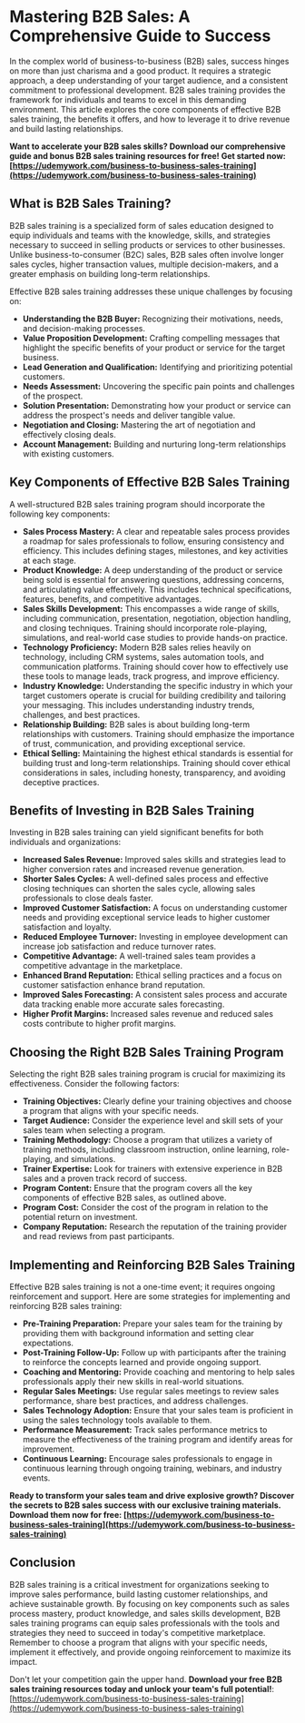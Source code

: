 # Mastering B2B Sales: A Comprehensive Guide to Success

In the complex world of business-to-business (B2B) sales, success hinges on more than just charisma and a good product. It requires a strategic approach, a deep understanding of your target audience, and a consistent commitment to professional development. B2B sales training provides the framework for individuals and teams to excel in this demanding environment. This article explores the core components of effective B2B sales training, the benefits it offers, and how to leverage it to drive revenue and build lasting relationships.

**Want to accelerate your B2B sales skills? Download our comprehensive guide and bonus B2B sales training resources for free! Get started now: [https://udemywork.com/business-to-business-sales-training](https://udemywork.com/business-to-business-sales-training)**

## What is B2B Sales Training?

B2B sales training is a specialized form of sales education designed to equip individuals and teams with the knowledge, skills, and strategies necessary to succeed in selling products or services to other businesses. Unlike business-to-consumer (B2C) sales, B2B sales often involve longer sales cycles, higher transaction values, multiple decision-makers, and a greater emphasis on building long-term relationships.

Effective B2B sales training addresses these unique challenges by focusing on:

*   **Understanding the B2B Buyer:** Recognizing their motivations, needs, and decision-making processes.
*   **Value Proposition Development:** Crafting compelling messages that highlight the specific benefits of your product or service for the target business.
*   **Lead Generation and Qualification:** Identifying and prioritizing potential customers.
*   **Needs Assessment:** Uncovering the specific pain points and challenges of the prospect.
*   **Solution Presentation:** Demonstrating how your product or service can address the prospect's needs and deliver tangible value.
*   **Negotiation and Closing:** Mastering the art of negotiation and effectively closing deals.
*   **Account Management:** Building and nurturing long-term relationships with existing customers.

## Key Components of Effective B2B Sales Training

A well-structured B2B sales training program should incorporate the following key components:

*   **Sales Process Mastery:** A clear and repeatable sales process provides a roadmap for sales professionals to follow, ensuring consistency and efficiency. This includes defining stages, milestones, and key activities at each stage.
*   **Product Knowledge:** A deep understanding of the product or service being sold is essential for answering questions, addressing concerns, and articulating value effectively. This includes technical specifications, features, benefits, and competitive advantages.
*   **Sales Skills Development:** This encompasses a wide range of skills, including communication, presentation, negotiation, objection handling, and closing techniques. Training should incorporate role-playing, simulations, and real-world case studies to provide hands-on practice.
*   **Technology Proficiency:** Modern B2B sales relies heavily on technology, including CRM systems, sales automation tools, and communication platforms. Training should cover how to effectively use these tools to manage leads, track progress, and improve efficiency.
*   **Industry Knowledge:** Understanding the specific industry in which your target customers operate is crucial for building credibility and tailoring your messaging. This includes understanding industry trends, challenges, and best practices.
*   **Relationship Building:** B2B sales is about building long-term relationships with customers. Training should emphasize the importance of trust, communication, and providing exceptional service.
*   **Ethical Selling:** Maintaining the highest ethical standards is essential for building trust and long-term relationships. Training should cover ethical considerations in sales, including honesty, transparency, and avoiding deceptive practices.

## Benefits of Investing in B2B Sales Training

Investing in B2B sales training can yield significant benefits for both individuals and organizations:

*   **Increased Sales Revenue:** Improved sales skills and strategies lead to higher conversion rates and increased revenue generation.
*   **Shorter Sales Cycles:** A well-defined sales process and effective closing techniques can shorten the sales cycle, allowing sales professionals to close deals faster.
*   **Improved Customer Satisfaction:** A focus on understanding customer needs and providing exceptional service leads to higher customer satisfaction and loyalty.
*   **Reduced Employee Turnover:** Investing in employee development can increase job satisfaction and reduce turnover rates.
*   **Competitive Advantage:** A well-trained sales team provides a competitive advantage in the marketplace.
*   **Enhanced Brand Reputation:** Ethical selling practices and a focus on customer satisfaction enhance brand reputation.
*   **Improved Sales Forecasting:** A consistent sales process and accurate data tracking enable more accurate sales forecasting.
*   **Higher Profit Margins:** Increased sales revenue and reduced sales costs contribute to higher profit margins.

## Choosing the Right B2B Sales Training Program

Selecting the right B2B sales training program is crucial for maximizing its effectiveness. Consider the following factors:

*   **Training Objectives:** Clearly define your training objectives and choose a program that aligns with your specific needs.
*   **Target Audience:** Consider the experience level and skill sets of your sales team when selecting a program.
*   **Training Methodology:** Choose a program that utilizes a variety of training methods, including classroom instruction, online learning, role-playing, and simulations.
*   **Trainer Expertise:** Look for trainers with extensive experience in B2B sales and a proven track record of success.
*   **Program Content:** Ensure that the program covers all the key components of effective B2B sales, as outlined above.
*   **Program Cost:** Consider the cost of the program in relation to the potential return on investment.
*   **Company Reputation:** Research the reputation of the training provider and read reviews from past participants.

## Implementing and Reinforcing B2B Sales Training

Effective B2B sales training is not a one-time event; it requires ongoing reinforcement and support. Here are some strategies for implementing and reinforcing B2B sales training:

*   **Pre-Training Preparation:** Prepare your sales team for the training by providing them with background information and setting clear expectations.
*   **Post-Training Follow-Up:** Follow up with participants after the training to reinforce the concepts learned and provide ongoing support.
*   **Coaching and Mentoring:** Provide coaching and mentoring to help sales professionals apply their new skills in real-world situations.
*   **Regular Sales Meetings:** Use regular sales meetings to review sales performance, share best practices, and address challenges.
*   **Sales Technology Adoption:** Ensure that your sales team is proficient in using the sales technology tools available to them.
*   **Performance Measurement:** Track sales performance metrics to measure the effectiveness of the training program and identify areas for improvement.
*   **Continuous Learning:** Encourage sales professionals to engage in continuous learning through ongoing training, webinars, and industry events.

**Ready to transform your sales team and drive explosive growth? Discover the secrets to B2B sales success with our exclusive training materials. Download them now for free: [https://udemywork.com/business-to-business-sales-training](https://udemywork.com/business-to-business-sales-training)**

## Conclusion

B2B sales training is a critical investment for organizations seeking to improve sales performance, build lasting customer relationships, and achieve sustainable growth. By focusing on key components such as sales process mastery, product knowledge, and sales skills development, B2B sales training programs can equip sales professionals with the tools and strategies they need to succeed in today's competitive marketplace. Remember to choose a program that aligns with your specific needs, implement it effectively, and provide ongoing reinforcement to maximize its impact.

Don't let your competition gain the upper hand. **Download your free B2B sales training resources today and unlock your team's full potential!**: [https://udemywork.com/business-to-business-sales-training](https://udemywork.com/business-to-business-sales-training)
